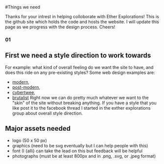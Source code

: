 #Things we need

Thanks for your intrest in helping colloborate with Ether Explorations! This is the github site which holds the code and hosts the website. I will update this page as we progress with the design process. Cheers!

### 01

## First we need a style direction to work towards
For example: what kind of overall feeling do we want the site to have, and does this ride on any pre-existing styles? Some web design examples are: 
- [modern](http://www.awwwards.com/30-grid-based-websites.html), 
- [post-modern](https://theoutline.com/), 
- [cybertwee](http://cybertwee.net/), 
- [brutalist](http://brutalistwebsites.com/)
Right now we can do pretty much whatever we want to the "skin" of the site without breaking anything. If you have a style that you like post it to the facebook thread I started in the exther explorations group about overall style direction. 

## Major assets needed
- logo (50 x 50 px)
- graphics (need to be svg eventually but I can help people with this)
- font (I {alli} can take the lead on this but feedback will be helpful
- photographs (must be at least 800px and in .png, .svg, or .jpeg format)
